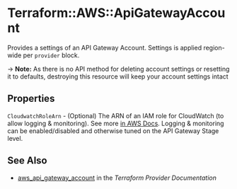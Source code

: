 # Terraform::AWS::ApiGatewayAccount

Provides a settings of an API Gateway Account. Settings is applied region-wide per `provider` block.

-> **Note:** As there is no API method for deleting account settings or resetting it to defaults, destroying this resource will keep your account settings intact

## Properties

`CloudwatchRoleArn` - (Optional) The ARN of an IAM role for CloudWatch (to allow logging & monitoring). See more [in AWS Docs](https://docs.aws.amazon.com/apigateway/latest/developerguide/how-to-stage-settings.html#how-to-stage-settings-console). Logging & monitoring can be enabled/disabled and otherwise tuned on the API Gateway Stage level.


## See Also

* [aws_api_gateway_account](https://www.terraform.io/docs/providers/aws/r/api_gateway_account.html) in the _Terraform Provider Documentation_